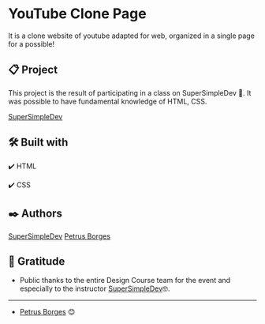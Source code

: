 # YouTube Clone Page

It is a clone website of youtube adapted for web, organized in a single page for a possible!

## 📋 Project

This project is the result of participating in a class on SuperSimpleDev 🚀.
It was possible to have fundamental knowledge of HTML, CSS.

[SuperSimpleDev](https://supersimple.dev/courses/html-css-course#exercises-solutions)

## 🛠️ Built with

✔️ HTML

✔️ CSS

## ✒️ Authors

[SuperSimpleDev](https://supersimple.dev/courses/html-css-course#exercises-solutions)
[Petrus Borges](https://github.com/PetrusBorges)

## 🎁 Gratitude

- Public thanks to the entire Design Course team for the event and especially to the instructor
  [SuperSimpleDev](https://supersimple.dev/courses/html-css-course#exercises-solutions)🤓.

---

- [Petrus Borges](https://www.linkedin.com/in/petrusborgesmachado/) 😊
